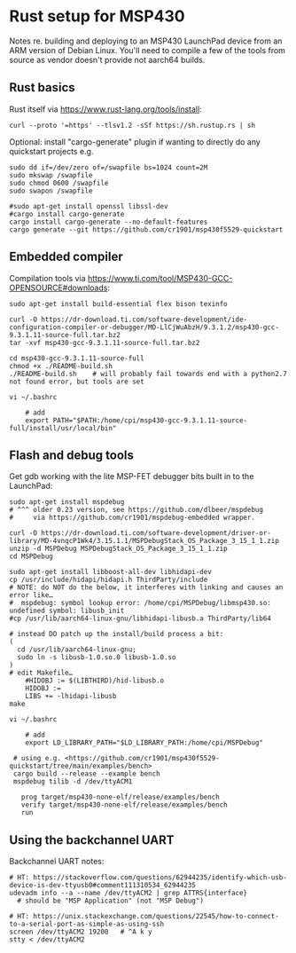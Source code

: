 # Rust setup for MSP430

Notes re. building and deploying to an MSP430 LaunchPad device from an ARM version of Debian Linux.
You'll need to compile a few of the tools from source as vendor doesn't provide not aarch64 builds.


## Rust basics

Rust itself via <https://www.rust-lang.org/tools/install>:

```
curl --proto '=https' --tlsv1.2 -sSf https://sh.rustup.rs | sh
```

Optional: install "cargo-generate" plugin if wanting to directly do any quickstart projects e.g.

```
sudo dd if=/dev/zero of=/swapfile bs=1024 count=2M
sudo mkswap /swapfile
sudo chmod 0600 /swapfile
sudo swapon /swapfile

#sudo apt-get install openssl libssl-dev
#cargo install cargo-generate
cargo install cargo-generate --no-default-features
cargo generate --git https://github.com/cr1901/msp430f5529-quickstart
```


## Embedded compiler

Compilation tools via <https://www.ti.com/tool/MSP430-GCC-OPENSOURCE#downloads>:

```
sudo apt-get install build-essential flex bison texinfo

curl -O https://dr-download.ti.com/software-development/ide-configuration-compiler-or-debugger/MD-LlCjWuAbzH/9.3.1.2/msp430-gcc-9.3.1.11-source-full.tar.bz2
tar -xvf msp430-gcc-9.3.1.11-source-full.tar.bz2

cd msp430-gcc-9.3.1.11-source-full
chmod +x ./README-build.sh
./README-build.sh    # will probably fail towards end with a python2.7 not found error, but tools are set

vi ~/.bashrc

    # add
    export PATH="$PATH:/home/cpi/msp430-gcc-9.3.1.11-source-full/install/usr/local/bin"
```


## Flash and debug tools

Get gdb working with the lite MSP-FET debugger bits built in to the LaunchPad:

```
sudo apt-get install mspdebug
# ^^^ older 0.23 version, see https://github.com/dlbeer/mspdebug
#     via https://github.com/cr1901/mspdebug-embedded wrapper.

curl -O https://dr-download.ti.com/software-development/driver-or-library/MD-4vnqcP1Wk4/3.15.1.1/MSPDebugStack_OS_Package_3_15_1_1.zip
unzip -d MSPDebug MSPDebugStack_OS_Package_3_15_1_1.zip
cd MSPDebug

sudo apt-get install libboost-all-dev libhidapi-dev
cp /usr/include/hidapi/hidapi.h ThirdParty/include
# NOTE: do NOT do the below, it interferes with linking and causes an error like…
#  mspdebug: symbol lookup error: /home/cpi/MSPDebug/libmsp430.so: undefined symbol: libusb_init
#cp /usr/lib/aarch64-linux-gnu/libhidapi-libusb.a ThirdParty/lib64

# instead DO patch up the install/build process a bit:
(
  cd /usr/lib/aarch64-linux-gnu;
  sudo ln -s libusb-1.0.so.0 libusb-1.0.so
)
# edit Makefile…
    #HIDOBJ := $(LIBTHIRD)/hid-libusb.o
    HIDOBJ :=
    LIBS += -lhidapi-libusb
make

vi ~/.bashrc

    # add
    export LD_LIBRARY_PATH="$LD_LIBRARY_PATH:/home/cpi/MSPDebug"
  
 # using e.g. <https://github.com/cr1901/msp430f5529-quickstart/tree/main/examples/bench>
 cargo build --release --example bench
 mspdebug tilib -d /dev/ttyACM1

   prog target/msp430-none-elf/release/examples/bench
   verify target/msp430-none-elf/release/examples/bench
   run
```


## Using the backchannel UART

Backchannel UART notes:

```
# HT: https://stackoverflow.com/questions/62944235/identify-which-usb-device-is-dev-ttyusb0#comment111310534_62944235
udevadm info --a --name /dev/ttyACM2 | grep ATTRS{interface}
  # should be "MSP Application" (not "MSP Debug")

# HT: https://unix.stackexchange.com/questions/22545/how-to-connect-to-a-serial-port-as-simple-as-using-ssh
screen /dev/ttyACM2 19200   # ^A k y
stty < /dev/ttyACM2
```
